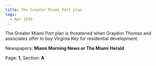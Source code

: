 ```yaml
---  
title: The Greater Miami Port plan  
tags:  
  - Apr 1939  
---  
```

  
The Greater Miami Port plan is threatened when Graydon Thomas and associates offer to buy Virginia Key for residential development.  
  
Newspapers: **Miami Morning News or The Miami Herald**  
  
Page: **1**, Section: **A** 

